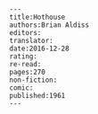 
    ---
    title:Hothouse
    authors:Brian Aldiss
    editors:
    translator:
    date:2016-12-28
    rating:
    re-read:
    pages:270
    non-fiction:
    comic:
    published:1961
    ---

    